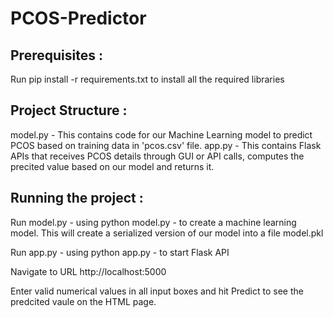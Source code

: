 # PCOS-Predictor

## Prerequisites :

Run pip install -r requirements.txt to install all the required libraries

## Project Structure :

model.py - This contains code for our Machine Learning model to predict PCOS based on training data in 'pcos.csv' file.
app.py - This contains Flask APIs that receives PCOS details through GUI or API calls, computes the precited value based on our model and returns it.

## Running the project :

Run model.py - using python model.py - to create a machine learning model. This will create a serialized version of our model into a file model.pkl

Run app.py - using python app.py - to start Flask API

Navigate to URL http://localhost:5000

Enter valid numerical values in all input boxes and hit Predict to see the predcited vaule on the HTML page.
